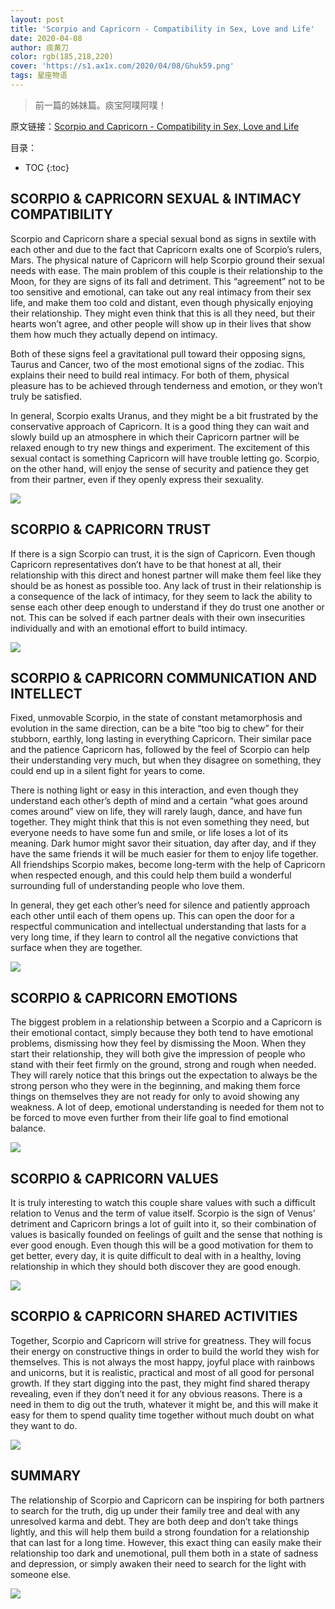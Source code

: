 ```yaml
---
layout: post
title: 'Scorpio and Capricorn - Compatibility in Sex, Love and Life'
date: 2020-04-08
author: 痰黄刀
color: rgb(185,218,220)
cover: 'https://s1.ax1x.com/2020/04/08/Ghuk59.png'
tags: 星座物语
---
```


> 前一篇的姊妹篇。痰宝阿噗阿噗！

原文链接：[Scorpio and Capricorn - Compatibility in Sex, Love and Life](https://www.astrology-zodiac-signs.com/compatibility/scorpio-capricorn/)

目录：

* TOC
{:toc}

## SCORPIO & CAPRICORN SEXUAL & INTIMACY COMPATIBILITY

Scorpio and Capricorn share a special sexual bond as signs in sextile with each other and due to the fact that Capricorn exalts one of Scorpio’s rulers, Mars. The physical nature of Capricorn will help Scorpio ground their sexual needs with ease. The main problem of this couple is their relationship to the Moon, for they are signs of its fall and detriment. This “agreement” not to be too sensitive and emotional, can take out any real intimacy from their sex life, and make them too cold and distant, even though physically enjoying their relationship. They might even think that this is all they need, but their hearts won’t agree, and other people will show up in their lives that show them how much they actually depend on intimacy.

Both of these signs feel a gravitational pull toward their opposing signs, Taurus and Cancer, two of the most emotional signs of the zodiac. This explains their need to build real intimacy. For both of them, physical pleasure has to be achieved through tenderness and emotion, or they won’t truly be satisfied.

In general, Scorpio exalts Uranus, and they might be a bit frustrated by the conservative approach of Capricorn. It is a good thing they can wait and slowly build up an atmosphere in which their Capricorn partner will be relaxed enough to try new things and experiment. The excitement of this sexual contact is something Capricorn will have trouble letting go. Scorpio, on the other hand, will enjoy the sense of security and patience they get from their partner, even if they openly express their sexuality.

<img src="https://s1.ax1x.com/2020/04/08/GhKSJA.png" border="0">

## SCORPIO & CAPRICORN TRUST

If there is a sign Scorpio can trust, it is the sign of Capricorn. Even though Capricorn representatives don’t have to be that honest at all, their relationship with this direct and honest partner will make them feel like they should be as honest as possible too. Any lack of trust in their relationship is a consequence of the lack of intimacy, for they seem to lack the ability to sense each other deep enough to understand if they do trust one another or not. This can be solved if each partner deals with their own insecurities individually and with an emotional effort to build intimacy.

<img src="https://s1.ax1x.com/2020/04/08/GhuvIH.png" border="0">

## SCORPIO & CAPRICORN COMMUNICATION AND INTELLECT

Fixed, unmovable Scorpio, in the state of constant metamorphosis and evolution in the same direction, can be a bite “too big to chew” for their stubborn, earthly, long lasting in everything Capricorn. Their similar pace and the patience Capricorn has, followed by the feel of Scorpio can help their understanding very much, but when they disagree on something, they could end up in a silent fight for years to come.

There is nothing light or easy in this interaction, and even though they understand each other’s depth of mind and a certain “what goes around comes around” view on life, they will rarely laugh, dance, and have fun together. They might think that this is not even something they need, but everyone needs to have some fun and smile, or life loses a lot of its meaning. Dark humor might savor their situation, day after day, and if they have the same friends it will be much easier for them to enjoy life together. All friendships Scorpio makes, become long-term with the help of Capricorn when respected enough, and this could help them build a wonderful surrounding full of understanding people who love them.

In general, they get each other’s need for silence and patiently approach each other until each of them opens up. This can open the door for a respectful communication and intellectual understanding that lasts for a very long time, if they learn to control all the negative convictions that surface when they are together.

<img src="https://s1.ax1x.com/2020/04/08/GhuLqO.png" border="0">

## SCORPIO & CAPRICORN EMOTIONS

The biggest problem in a relationship between a Scorpio and a Capricorn is their emotional contact, simply because they both tend to have emotional problems, dismissing how they feel by dismissing the Moon. When they start their relationship, they will both give the impression of people who stand with their feet firmly on the ground, strong and rough when needed. They will rarely notice that this brings out the expectation to always be the strong person who they were in the beginning, and making them force things on themselves they are not ready for only to avoid showing any weakness. A lot of deep, emotional understanding is needed for them not to be forced to move even further from their life goal to find emotional balance.

<img src="https://s1.ax1x.com/2020/04/08/Ghujde.png" border="0">

## SCORPIO & CAPRICORN VALUES

It is truly interesting to watch this couple share values with such a difficult relation to Venus and the term of value itself. Scorpio is the sign of Venus’ detriment and Capricorn brings a lot of guilt into it, so their combination of values is basically founded on feelings of guilt and the sense that nothing is ever good enough. Even though this will be a good motivation for them to get better, every day, it is quite difficult to deal with in a healthy, loving relationship in which they should both discover they are good enough.

<img src="https://s1.ax1x.com/2020/04/08/GhubM6.png" border="0">

## SCORPIO & CAPRICORN SHARED ACTIVITIES

Together, Scorpio and Capricorn will strive for greatness. They will focus their energy on constructive things in order to build the world they wish for themselves. This is not always the most happy, joyful place with rainbows and unicorns, but it is realistic, practical and most of all good for personal growth. If they start digging into the past, they might find shared therapy revealing, even if they don’t need it for any obvious reasons. There is a need in them to dig out the truth, whatever it might be, and this will make it easy for them to spend quality time together without much doubt on what they want to do.

<img src="https://s1.ax1x.com/2020/04/08/GhKPQP.png" border="0">

## SUMMARY

The relationship of Scorpio and Capricorn can be inspiring for both partners to search for the truth, dig up under their family tree and deal with any unresolved karma and debt. They are both deep and don’t take things lightly, and this will help them build a strong foundation for a relationship that can last for a long time. However, this exact thing can easily make their relationship too dark and unemotional, pull them both in a state of sadness and depression, or simply awaken their need to search for the light with someone else.

<img src="https://s1.ax1x.com/2020/04/08/GhKFL8.png" border="0">